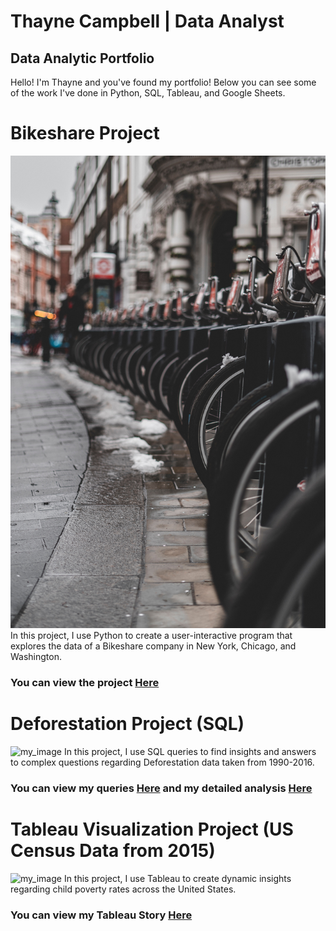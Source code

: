 # Thayne Campbell | Data Analyst
## Data Analytic Portfolio

Hello! I'm Thayne and you've found my portfolio! Below you can see some of the work I've done in Python, SQL, Tableau, and Google Sheets. 


# Bikeshare Project
![my_image](github_images/Bikeshare_image.jpg)
In this project, I use Python to create a user-interactive program that explores the data of a Bikeshare company in New York, Chicago, and Washington. 
### You can view the project [Here](/Bikeshare_Project/bikeshare_project.py/)

# Deforestation Project (SQL)
![my_image](github_images/Deforestation_image.jpg)
In this project, I use SQL queries to find insights and answers to complex questions regarding Deforestation data taken from 1990-2016.
### You can view my queries [Here](/Deforestation_SQL_Project/APPENDIX_deforestation.pdf/) and my detailed analysis [Here](/Deforestation_SQL_Project/Deforestation_Exploration_Solution.pdf/)

# Tableau Visualization Project (US Census Data from 2015)
![my_image](github_images/USA_map_image.jpg)
In this project, I use Tableau to create dynamic insights regarding child poverty rates across the United States.
### You can view my Tableau Story [Here](https://public.tableau.com/app/profile/thayne.campbell/viz/datavis_project_TC/ChildPovertyRatesAcrossTheUSA)
